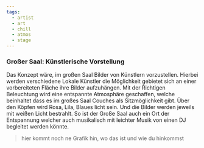```yaml
---
tags:
  - artist
  - art
  - chill
  - atmos
  - stage
---
```

### Großer Saal: Künstlerische Vorstellung
Das Konzept wäre, im großen Saal Bilder von Künstlern vorzustellen. Hierbei werden verschiedene Lokale Künstler die Möglichkeit gebietet sich an einer vorbereiteten Fläche ihre Bilder aufzuhängen. Mit der Richtigen Beleuchtung wird eine entspannte Atmosphäre geschaffen, welche beinhaltet dass es im großes Saal Couches als Sitzmöglichkeit gibt. Über den Köpfen wird Rosa, Lila, Blaues licht sein. Und die Bilder werden jeweils mit weißen Licht bestrahlt. So ist der Große Saal auch ein Ort der Entspannung welcher auch musikalisch mit leichter Musik von einen DJ begleitet werden könnte.

> hier kommt noch ne Grafik hin, wo das ist und wie du hinkommst
